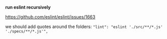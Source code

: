 **run eslint recursively**

https://github.com/eslint/eslint/issues/1663  

we should add quotes around the folders: 
`"lint": "eslint './src/**/*.js' './specs/**/*.js'",`
